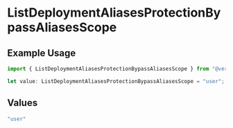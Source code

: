 # ListDeploymentAliasesProtectionBypassAliasesScope

## Example Usage

```typescript
import { ListDeploymentAliasesProtectionBypassAliasesScope } from "@vercel/sdk/models/listdeploymentaliasesop.js";

let value: ListDeploymentAliasesProtectionBypassAliasesScope = "user";
```

## Values

```typescript
"user"
```